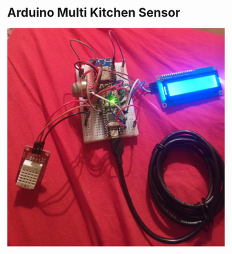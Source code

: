 # Arduino Multi Kitchen Sensor

![preview](https://github.com/omarryhan/My-Arduino-Projects/blob/master/kitchen/picture.jpg?raw=true)
